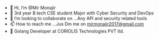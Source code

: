 - 👋 Hi, I’m @Mir Monajir
- 👀 3rd year B.tech CSE student Major with Cyber Security and DevOps
- 💞️ I’m looking to collaborate on ...Any API and security related tools
- 📫 How to reach me ...Jus Dm me on mirmonajir2017@gmail.com
- 💼 Golang Developer at CORIOLIS Technologies PVT ltd.

<!---
MirMonajir244/MirMonajir244 is a ✨ special ✨ repository because its `README.md` (this file) appears on your GitHub profile.
You can click the Preview link to take a look at your changes.
--->
